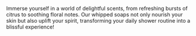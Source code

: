 Immerse yourself in a world of delightful scents, from refreshing bursts of citrus to soothing floral notes. Our whipped soaps not only nourish your skin but also uplift your spirit, transforming your daily shower routine into a blissful experience!

